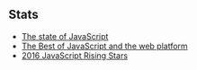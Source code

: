 ## Stats

* [The state of JavaScript](http://stateofjs.com/)
* [The Best of JavaScript and the web platform](http://bestof.js.org/)
* [2016 JavaScript Rising Stars](https://risingstars2016.js.org/)